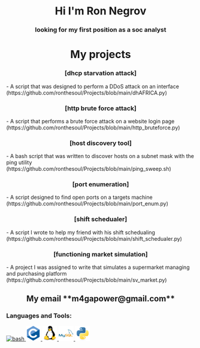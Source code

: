 <h1 align="center">Hi I'm Ron Negrov</h1>
<h3 align="center">looking for my first position as a soc analyst</h3>

<h1 align="center">My projects</h1>

<h3 align="center">[dhcp starvation attack]</h3>
- A script that was designed to perform a DDoS attack on an interface (https://github.com/ronthesoul/Projects/blob/main/dhAFRICA.py)

<h3 align="center">[http brute force attack]</h3>
- A script that performs a brute force attack on a website login page (https://github.com/ronthesoul/Projects/blob/main/http_bruteforce.py)

<h3 align="center">[host discovery tool]</h3>
- A bash script that was written to discover hosts on a subnet mask with the ping utility (https://github.com/ronthesoul/Projects/blob/main/ping_sweep.sh)

<h3 align="center">[port enumeration]</h3>
- A script designed to find open ports on a targets machine (https://github.com/ronthesoul/Projects/blob/main/port_enum.py)

<h3 align="center">[shift schedualer]</h3>
- A script I wrote to help my friend with his shift schedualing (https://github.com/ronthesoul/Projects/blob/main/shift_schedualer.py)

<h3 align="center">[functioning market simulation]</h3>
- A project I was assigned to write that simulates a supermarket managing and purchasing platform (https://github.com/ronthesoul/Projects/blob/main/sv_market.py)

<h2 align="center">My email **m4gapower@gmail.com**</h2>

<h3 align="left">Languages and Tools:</h3>
<p align="left"> <a href="https://www.gnu.org/software/bash/" target="_blank" rel="noreferrer"> <img src="https://www.vectorlogo.zone/logos/gnu_bash/gnu_bash-icon.svg" alt="bash" width="40" height="40"/> </a> <a href="https://www.cprogramming.com/" target="_blank" rel="noreferrer"> <img src="https://raw.githubusercontent.com/devicons/devicon/master/icons/c/c-original.svg" alt="c" width="40" height="40"/> </a> <a href="https://www.linux.org/" target="_blank" rel="noreferrer"> <img src="https://raw.githubusercontent.com/devicons/devicon/master/icons/linux/linux-original.svg" alt="linux" width="40" height="40"/> </a> <a href="https://www.mysql.com/" target="_blank" rel="noreferrer"> <img src="https://raw.githubusercontent.com/devicons/devicon/master/icons/mysql/mysql-original-wordmark.svg" alt="mysql" width="40" height="40"/> </a> <a href="https://www.python.org" target="_blank" rel="noreferrer"> <img src="https://raw.githubusercontent.com/devicons/devicon/master/icons/python/python-original.svg" alt="python" width="40" height="40"/> </a> </p>
